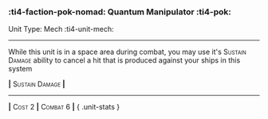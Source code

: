 ### :ti4-faction-pok-nomad: **Quantum Manipulator** :ti4-pok:

Unit Type: Mech :ti4-unit-mech:

---

While this unit is in a space area during combat, you may use it's <span style="font-variant:small-caps;">Sustain Damage</span> ability to cancel a hit that is produced against your ships in this system

__|__ <span style="font-variant:small-caps;">Sustain Damage</span> __|__

---

__|__ <span style="font-variant:small-caps;">Cost 2</span> __|__ <span style="font-variant:small-caps;">Combat 6</span> __|__
{ .unit-stats }
